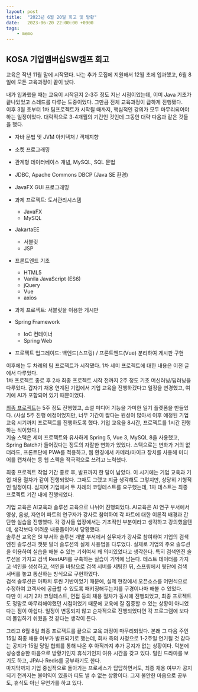```yaml
---
layout: post
title:  "2023년 6월 20일 회고 및 방황"
date:   2023-06-20 22:00:00 +0900
tags:
    - memo
---
```


## KOSA 기업멤버십SW캠프 회고

교육은 작년 11월 말에 시작됐다. 나는 추가 모집에 지원해서 12월 초에 입과했고, 6월 8일에 모든 교육과정이 끝이 났다.

내가 입과했을 때는 교육이 시작된지 2-3주 정도 지난 시점이었는데, 이미 Java 기초가 끝나있었고 스레드를 다루는 도중이었다.
그만큼 전체 교육과정이 급하게 진행됐다.  
이후 3월 초부터 1차 팀프로젝트가 시작될 때까지, 핵심적인 강의가 모두 마무리되어야 하는 일정이었다. 대락적으로 3-4개월의
기간인 것인데 그동안 대략 다음과 같은 것들을 했다.

- 자바 문법 및 JVM 아키텍처 / 객체지향
- 소켓 프로그래밍
- 관계형 데이터베이스 개념, MySQL, SQL 문법
- JDBC, Apache Commons DBCP (Java SE 환경)
- JavaFX GUI 프로그래밍
- 과제 프로젝트: 도서관리시스템
    - JavaFX
    - MySQL

- JakartaEE
    - 서블릿
    - JSP
- 프론트엔드 기초
    - HTML5
    - Vanila JavaScript (ES6)
    - jQuery
    - Vue
    - axios
- 과제 프로젝트: 서블릿을 이용한 게시판

- Spring Framework
    - IoC 컨테이너
    - Spring Web
- 프로젝트 업그레이드: 백엔드(스프링) / 프론트엔드(Vue) 분리하여 게시판 구현

이후에는 두 차례의 팀 프로젝트가 시작됐다. 1차 세미 프로젝트에 대한 내용은 이전 글에서 다루었다.  
1차 프로젝트 종료 후 2차 최종 프로젝트 시작 전까지 2주 정도 기초 머신러닝/딥러닝을 다루었다. 갑자기 채용 연계된 기업에서
기업 교육을 진행하겠다고 일정을 변경했고, 여기에 AI가 포함되어 있기 때문이었다.

[최종 프로젝트](https://github.com/ggukgguk-kosa)는 5주 정도 진행했고, 소셜 미디어 기능을 가미한 일기 플랫폼을 만들었다.
(사실 5주 진행 예정이었지만, 너무 기간이 짧다는 원성이 많아서 이후 예정된 기업 교육 시기까지 프로젝트를 진행하도록 했다.
기업 교육을 8시간, 프로젝트를 1시간 진행하는 식이었다.)  
기술 스택은 세미 프로젝트와 유사하게 Spring 5, Vue 3, MySQL 8을 사용했고, Spring Batch가 들어갔다는 정도의 자잘한 변화가 있었다.
스택으로는 변화가 거의 없더라도, 프론트단에 PWA를 적용하고, 웹 환경에서 카메라/마이크 장치를 사용해 미디어를 캡쳐하는 등
웹 스펙을 적극적으로 쓰려고 노력했다.  

최종 프로젝트 작업 기간 종료 후, 발표까지 한 달이 남았다. 이 시기에는 기업 교육과 기업 채용 절차가 같이 진행되었다. 그때도
그랬고 지금 생각해도 그렇지만, 상당히 기형적인 일정이다. 심지어 기업에서 두 차례의 코딩테스트를 요구했는데, 1차 테스트는 최종 프로젝트
기간 내에 진행되었다.

기업 교육은 AI교육과 솔루션 교육으로 나뉘어 진행되었다. AI교육은 AI 연구 부서에서 영상, 음성, 자연어 파트의 연구자가 강사로
참여하여 각 파트에 대한 이론적 배경과 간단한 실습을 진행했다. 각 강사들 입장에서는 기초적인 부분이라고 생각하고 강의했을텐데,
생각보다 어려운 내용들이어서 당황했다.  
솔루션 교육은 SI 부서와 솔루션 개발 부서에서 실무자가 강사로 참여하여 기업의 검색 엔진 솔루션과 챗봇 빌더 솔루션의 실제 사용법을
다루었다. 실제로 기업의 주요 솔루션을 이용하여 실습을 해볼 수 있는 기회여서 꽤 의미있었다고 생각한다. 특히 검색엔진 솔루션을 가지고
검색 RestAPI를 구축하는 실습이 기억에 남는다. 테스트 데이터를 가지고 색인을 생성하고, 색인을 바탕으로 검색 서버를 세팅한 뒤, 스프링에서
뒷단에 검색 서버를 놓고 통신하는 방식으로 구현하였다.  
검색 솔루션은 아파치 루씬 기반이었기 때문에, 실제 현장에서 오픈소스를 어떤식으로 수정하여 고객사에 공급할 수 있도록 패키징해두는지를
구경이나마 해볼 수 있었다.  
다만 이 시기 2차 코딩테스트, 면접 등의 채용 절차가 동시에 진행되었고, 최종 프로젝트도 정말로 마무리해야했던 시점이었기 때문에
교육에 잘 집중할 수 있는 상황이 아니었다는 점이 아쉽다. 일정이 변동되지 않고 순차적으로 진행되었다면 각 프로그램에 보다
더 몰입하기 쉬웠을 것 같다는 생각이 든다.

그리고 6월 8일 최종 프로젝트를 끝으로 교육 과정이 마무리되었다. 본래 그 다음 주인 15일 최종 채용 여부가 발표되기로 했는데, 회사 측의
사정으로 1-2주일 연기될 것 같다는 공지가 15일 당일 협회를 통해 나온 후 아직까지 추가 공지가 없는 상황이다. 덕분에 싱숭생숭한 마음으로
방황기인지 휴식기인지 여유 시간을 갖고 있다. 밀린 드라마를 보기도 하고, JPA나 Redis를 공부하기도 한다.  
마지막까지 기업 중심적으로 돌아가는 프로세스가 답답하면서도, 최종 채용 여부가 공지되기 전까지는 불이익이 있을까 티도 낼 수 없는 상황이다.
그저 불안한 마음으로 공부도, 휴식도 아닌 무언가를 하고 있다.
